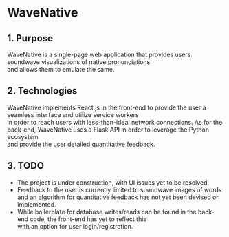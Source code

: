 # WaveNative
## 1. Purpose
WaveNative is a single-page web application that provides users soundwave visualizations of native pronunciations<br>
and allows them to emulate the same.

## 2. Technologies
WaveNative implements React.js in the front-end to provide the user a seamless interface and utilize service workers<br>
in order to reach users with less-than-ideal network connections.
As for the back-end, WaveNative uses a Flask API in order to leverage the Python ecosystem<br> 
and provide the user detailed quantitative feedback.

## 3. TODO
- The project is under construction, with UI issues yet to be resolved.
- Feedback to the user is currently limited to soundwave images of words<br>
  and an algorithm for quantitative feedback has not yet been devised or implemented.
- While boilerplate for database writes/reads can be found in the back-end code, the front-end has yet to reflect this<br>
  with an option for user login/registration.
